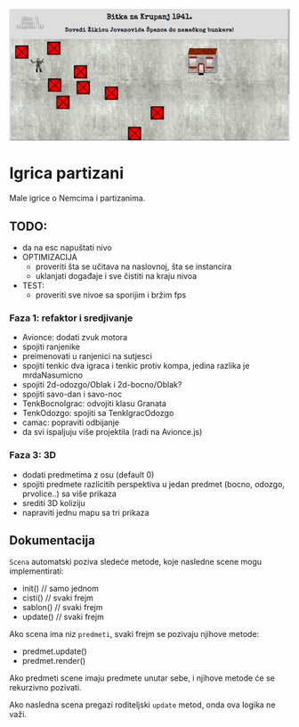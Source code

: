 [![](screen.png)](https://mudroljub.github.io/igrica-partizani/)

# Igrica partizani

Male igrice o Nemcima i partizanima.

## TODO:

- da na esc napuštati nivo
- OPTIMIZACIJA
    - proveriti šta se učitava na naslovnoj, šta se instancira
    - uklanjati događaje i sve čistiti na kraju nivoa
- TEST:
    - proveriti sve nivoe sa sporijim i bržim fps

### Faza 1: refaktor i sredjivanje
- Avionce: dodati zvuk motora
- spojiti ranjenike
- preimenovati u ranjenici na sutjesci
- spojiti tenkic dva igraca i tenkic protiv kompa, jedina razlika je mrdaNasumicno
- spojiti 2d-odozgo/Oblak i 2d-bocno/Oblak?
- spojiti savo-dan i savo-noc
- TenkBocnoIgrac: odvojiti klasu Granata
- TenkOdozgo: spojiti sa TenkIgracOdozgo
- camac: popraviti odbijanje
- da svi ispaljuju više projektila (radi na Avionce.js)

### Faza 3: 3D
- dodati predmetima z osu (default 0)
- spojiti predmete razlicitih perspektiva u jedan predmet (bocno, odozgo, prvolice..) sa više prikaza
- srediti 3D koliziju
- napraviti jednu mapu sa tri prikaza

## Dokumentacija

`Scena` automatski poziva sledeće metode, koje nasledne scene mogu implementirati:

- init()   // samo jednom
- cisti()  // svaki frejm
- sablon() // svaki frejm
- update() // svaki frejm

Ako scena ima niz `predmeti`, svaki frejm se pozivaju njihove metode:

- predmet.update()
- predmet.render()

Ako predmeti scene imaju predmete unutar sebe, i njihove metode će se rekurzivno pozivati.

Ako nasledna scena pregazi roditeljski `update` metod, onda ova logika ne važi.
